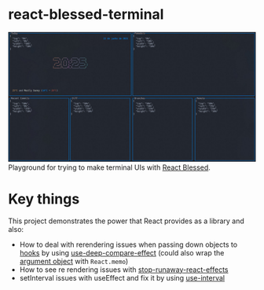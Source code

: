 # react-blessed-terminal

![screenshot](https://raw.githubusercontent.com/wscnd/react-blessed-terminal/main/screenshot.jpg)
Playground for trying to make terminal UIs with [React Blessed](https://github.com/Yomguithereal/react-blessed).

# Key things

This project demonstrates the power that React provides as a library and also:
- How to deal with rerendering issues when passing down objects to [hooks](https://github.com/wscnd/react-blessed-terminal/blob/a680020d439e5193a7a2042a260bc5ba3ae31245/hooks/useRequest.js#L29) by using [use-deep-compare-effect](https://github.com/kentcdodds/use-deep-compare-effect) (could also wrap the [argument object](https://github.com/wscnd/react-blessed-terminal/blob/a680020d439e5193a7a2042a260bc5ba3ae31245/components/Today.js#L33) with `React.memo`)
- How to see re rendering issues with [stop-runaway-react-effects](https://github.com/kentcdodds/stop-runaway-react-effects)
- setInterval issues with useEffect and fix it by using [use-interval](https://github.com/donavon/use-interval)
